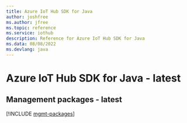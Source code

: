 ```yaml
---
title: Azure IoT Hub SDK for Java
author: joshfree
ms.author: jfree
ms.topic: reference
ms.service: iothub
description: Reference for Azure IoT Hub SDK for Java
ms.data: 08/08/2022
ms.devlang: java
---
```

# Azure IoT Hub SDK for Java - latest

## Management packages - latest
[!INCLUDE [mgmt-packages](iot-hub-mgmt-index.md)]